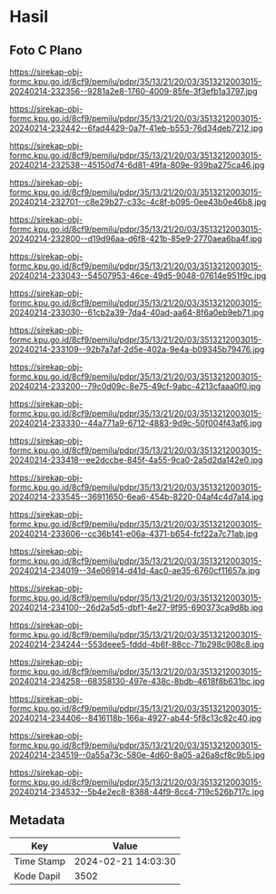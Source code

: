 # Hasil

## Foto C Plano

https://sirekap-obj-formc.kpu.go.id/8cf9/pemilu/pdpr/35/13/21/20/03/3513212003015-20240214-232356--9281a2e8-1760-4009-85fe-3f3efb1a3797.jpg

https://sirekap-obj-formc.kpu.go.id/8cf9/pemilu/pdpr/35/13/21/20/03/3513212003015-20240214-232442--6fad4429-0a7f-41eb-b553-76d34deb7212.jpg

https://sirekap-obj-formc.kpu.go.id/8cf9/pemilu/pdpr/35/13/21/20/03/3513212003015-20240214-232538--45150d74-6d81-49fa-809e-939ba275ca46.jpg

https://sirekap-obj-formc.kpu.go.id/8cf9/pemilu/pdpr/35/13/21/20/03/3513212003015-20240214-232701--c8e29b27-c33c-4c8f-b095-0ee43b0e46b8.jpg

https://sirekap-obj-formc.kpu.go.id/8cf9/pemilu/pdpr/35/13/21/20/03/3513212003015-20240214-232800--d19d96aa-d6f8-421b-85e9-2770aea6ba4f.jpg

https://sirekap-obj-formc.kpu.go.id/8cf9/pemilu/pdpr/35/13/21/20/03/3513212003015-20240214-233043--54507953-46ce-49d5-9048-07614e951f9c.jpg

https://sirekap-obj-formc.kpu.go.id/8cf9/pemilu/pdpr/35/13/21/20/03/3513212003015-20240214-233030--61cb2a39-7da4-40ad-aa64-8f6a0eb9eb71.jpg

https://sirekap-obj-formc.kpu.go.id/8cf9/pemilu/pdpr/35/13/21/20/03/3513212003015-20240214-233109--92b7a7af-2d5e-402a-9e4a-b09345b79476.jpg

https://sirekap-obj-formc.kpu.go.id/8cf9/pemilu/pdpr/35/13/21/20/03/3513212003015-20240214-233200--79c0d09c-8e75-49cf-9abc-4213cfaaa0f0.jpg

https://sirekap-obj-formc.kpu.go.id/8cf9/pemilu/pdpr/35/13/21/20/03/3513212003015-20240214-233330--44a771a9-6712-4883-9d9c-50f004f43af6.jpg

https://sirekap-obj-formc.kpu.go.id/8cf9/pemilu/pdpr/35/13/21/20/03/3513212003015-20240214-233418--ee2dccbe-845f-4a55-9ca0-2a5d2da142e0.jpg

https://sirekap-obj-formc.kpu.go.id/8cf9/pemilu/pdpr/35/13/21/20/03/3513212003015-20240214-233545--36911650-6ea6-454b-8220-04af4c4d7a14.jpg

https://sirekap-obj-formc.kpu.go.id/8cf9/pemilu/pdpr/35/13/21/20/03/3513212003015-20240214-233606--cc36b141-e06a-4371-b654-fcf22a7c71ab.jpg

https://sirekap-obj-formc.kpu.go.id/8cf9/pemilu/pdpr/35/13/21/20/03/3513212003015-20240214-234019--34e06914-d41d-4ac0-ae35-6760cf11657a.jpg

https://sirekap-obj-formc.kpu.go.id/8cf9/pemilu/pdpr/35/13/21/20/03/3513212003015-20240214-234100--26d2a5d5-dbf1-4e27-9f95-690373ca9d8b.jpg

https://sirekap-obj-formc.kpu.go.id/8cf9/pemilu/pdpr/35/13/21/20/03/3513212003015-20240214-234244--553deee5-fddd-4b6f-88cc-71b298c908c8.jpg

https://sirekap-obj-formc.kpu.go.id/8cf9/pemilu/pdpr/35/13/21/20/03/3513212003015-20240214-234258--68358130-497e-438c-8bdb-4618f8b631bc.jpg

https://sirekap-obj-formc.kpu.go.id/8cf9/pemilu/pdpr/35/13/21/20/03/3513212003015-20240214-234406--8416118b-166a-4927-ab44-5f8c13c82c40.jpg

https://sirekap-obj-formc.kpu.go.id/8cf9/pemilu/pdpr/35/13/21/20/03/3513212003015-20240214-234519--0a55a73c-580e-4d60-8a05-a26a8cf8c9b5.jpg

https://sirekap-obj-formc.kpu.go.id/8cf9/pemilu/pdpr/35/13/21/20/03/3513212003015-20240214-234532--5b4e2ec8-8388-44f9-8cc4-719c526b717c.jpg


## Metadata

| Key        | Value               |
| ---------- | ------------------- |
| Time Stamp | 2024-02-21 14:03:30 |
| Kode Dapil | 3502                |



